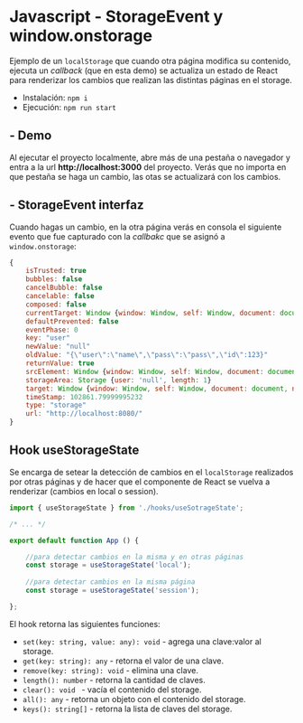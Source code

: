 # Javascript - StorageEvent y window.onstorage

Ejemplo de un `localStorage` que cuando otra página modifica su contenido, ejecuta un *callback* (que en esta demo) se actualiza un estado de React para renderizar los cambios que realizan las distintas páginas en el storage.

- Instalación: `npm i`
- Ejecución: `npm run start`

## - Demo

Al ejecutar el proyecto localmente, abre más de una pestaña o navegador y entra a la url **http://localhost:3000** del proyecto. Verás que no importa en que pestaña se haga un cambio, las otas se actualizará con los cambios.

## - StorageEvent interfaz
Cuando hagas un cambio, en la otra página verás en consola el siguiente evento que fue capturado con la *callbakc* que se asignó a `window.onstorage`:
```js
{
    isTrusted: true
    bubbles: false
    cancelBubble: false
    cancelable: false
    composed: false
    currentTarget: Window {window: Window, self: Window, document: document, name: '', location: Location, …}
    defaultPrevented: false
    eventPhase: 0
    key: "user"
    newValue: "null"
    oldValue: "{\"user\":\"name\",\"pass\":\"pass\",\"id\":123}"
    returnValue: true
    srcElement: Window {window: Window, self: Window, document: document, name: '', location: Location, …}
    storageArea: Storage {user: 'null', length: 1}
    target: Window {window: Window, self: Window, document: document, name: '', location: Location, …}
    timeStamp: 102861.79999995232
    type: "storage"
    url: "http://localhost:8080/"
}
```

## Hook useStorageState
Se encarga de setear la detección de cambios en el `localStorage` realizados por otras páginas y de hacer que el componente de React se vuelva a renderizar (cambios en local o session).

```js
import { useStorageState } from './hooks/useSotrageState';

/* ... */

export default function App () {

    //para detectar cambios en la misma y en otras páginas
    const storage = useStorageState('local');
    
    //para detectar cambios en la misma página
    const storage = useStorageState('session');

};
```

El hook retorna las siguientes funciones:
- `set(key: string, value: any): void` - agrega una clave:valor al storage.
- `get(key: string): any` - retorna el valor de una clave.
- `remove(key: string): void` - elimina una clave.
- `length(): number` - retorna la cantidad de claves.
- `clear(): void ` - vacía el contenido del storage.
- `all(): any` - retorna un objeto con el contenido del storage.
- `keys(): string[]` - retorna la lista de claves del storage.
